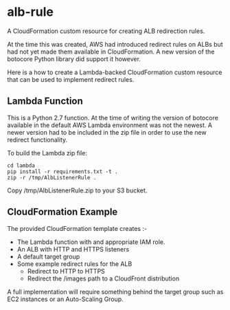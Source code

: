 # alb-rule
A CloudFormation custom resource for creating ALB redirection rules.

At the time this was created, AWS had introduced redirect rules on ALBs but
had not yet made them available in CloudFormation. A new version of the botocore Python library did support it however.

Here is a how to create a Lambda-backed CloudFormation custom resource that can be used to implement redirect rules.

## Lambda Function
This is a Python 2.7 function. At the time of writing the version of botocore available in the default AWS Lambda environment was not the newest. A newer version had to be included in the zip file in order to use the new redirect functionality.

To build the Lambda zip file:

    cd lambda
    pip install -r requirements.txt -t .
    zip -r /tmp/AlbListenerRule .

Copy /tmp/AlbListenerRule.zip to your S3 bucket.

## CloudFormation Example
The provided CloudFormation template creates :-

* The Lambda function with and appropriate IAM role.
* An ALB with HTTP and HTTPS listeners
* A default target group
* Some example redirect rules for the ALB
  * Redirect to HTTP to HTTPS
  * Redirect the /images path to a CloudFront distribution

A full implementation will require something behind the target group such as EC2 instances or an Auto-Scaling Group.
